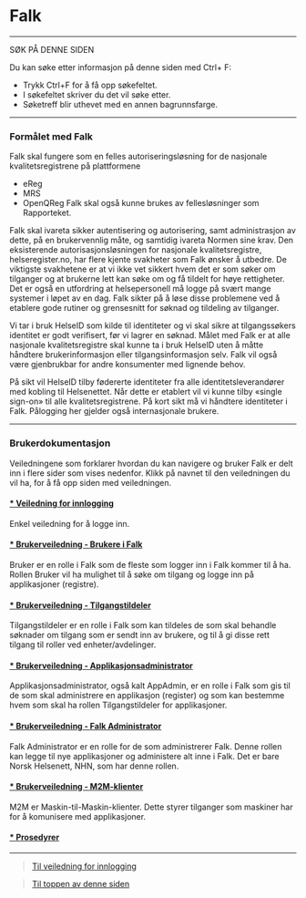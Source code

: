 
# <a name='Falk'></a>Falk

---

SØK PÅ DENNE SIDEN

Du kan søke etter informasjon på denne siden med Ctrl+ F: 
- Trykk Ctrl+F for å få opp søkefeltet.
- I søkefeltet skriver du det vil søke etter.
- Søketreff blir uthevet med en annen bagrunnsfarge.  


---

### Formålet med Falk
Falk skal fungere som en felles autoriseringsløsning for de nasjonale kvalitetsregistrene på plattformene
-	eReg
-	MRS 
-	OpenQReg
Falk skal også kunne brukes av fellesløsninger som Rapporteket. 

Falk skal ivareta sikker autentisering og autorisering, samt administrasjon av dette, på en brukervennlig måte, og samtidig ivareta Normen sine krav. Den eksisterende autorisasjonsløsningen for nasjonale kvalitetsregistre, helseregister.no, har flere kjente svakheter som Falk ønsker å utbedre. De viktigste svakhetene er at vi ikke vet sikkert hvem det er som søker om tilganger og at brukerne lett kan søke om og få tildelt for høye rettigheter. Det er også en utfordring at helsepersonell må logge på svært mange systemer i løpet av en dag. Falk sikter på å løse disse problemene ved å etablere gode rutiner og grensesnitt for søknad og tildeling av tilganger. 

Vi tar i bruk HelseID som kilde til identiteter og vi skal sikre at tilgangssøkers identitet er godt verifisert, før vi lagrer en søknad. Målet med Falk er at alle nasjonale kvalitetsregistre skal kunne ta i bruk HelseID uten å måtte håndtere brukerinformasjon eller tilgangsinformasjon selv. Falk vil også være gjenbrukbar for andre konsumenter med lignende behov. 

På sikt vil HelseID tilby fødererte identiteter fra alle identitetsleverandører med kobling til Helsenettet. Når dette er etablert vil vi kunne tilby «single sign-on» til alle kvalitetsregistrene. På kort sikt må vi håndtere identiteter i Falk. Pålogging her gjelder også internasjonale brukere.

---

### Brukerdokumentasjon 
Veiledningene som forklarer hvordan du kan navigere og bruker Falk er delt inn i flere sider som vises nedenfor. 
Klikk på navnet til den veiledningen du vil ha, for å få opp siden med veiledningen. 

#### [* Veiledning for innlogging](LoggInn.md)
Enkel veiledning for å logge inn. 

#### [* Brukerveiledning - Brukere i Falk](Brukerdokumentasjon-bruker.md)
Bruker er en rolle i Falk som de fleste som logger inn i Falk kommer til å ha. Rollen Bruker vil ha mulighet til å søke om tilgang og logge inn på applikasjoner (registre).

#### [* Brukerveiledning - Tilgangstildeler](Brukerdokumentasjon-tilgangstildeler.md)
Tilgangstildeler er en rolle i Falk som kan tildeles de som skal behandle søknader om tilgang som er sendt inn av brukere, og til å gi disse rett tilgang til roller ved enheter/avdelinger.

#### [* Brukerveiledning - Applikasjonsadministrator](Brukerdokumentasjon-applikasjonsadmin.md)
Applikasjonsadministrator, også kalt AppAdmin, er en rolle i Falk som gis til de som skal administrere en applikasjon (register) og som kan bestemme hvem som skal ha rollen Tilgangstildeler for applikasjoner.

#### [* Brukerveiledning - Falk Administrator](Brukerdokumentasjon-falkadmin.md)
Falk Administrator er en rolle for de som administrerer Falk. Denne rollen kan legge til nye applikasjoner og administere alt inne i Falk. Det er bare Norsk Helsenett, NHN, som har denne rollen.

#### [* Brukerveiledning - M2M-klienter](Brukerdokumentasjon-m2m.md)
M2M er Maskin-til-Maskin-klienter. Dette styrer tilganger som maskiner har for å komunisere med applikasjoner.

#### [* Prosedyrer](Prosedyrer.md)

---

>[ Til veiledning for innlogging](LoggInn.md)

>[ Til toppen av denne siden](#falk)
